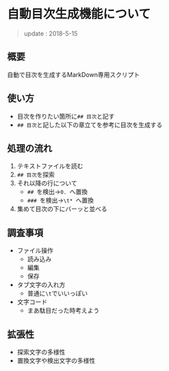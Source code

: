 # 自動目次生成機能について

> update : 2018-5-15

## 概要
自動で目次を生成するMarkDown専用スクリプト


## 使い方
* 目次を作りたい箇所に`## 目次`と記す
* `## 目次`と記した以下の章立てを参考に目次を生成する


## 処理の流れ
1. テキストファイルを読む
2. `## 目次`を探索
3. それ以降の行について
	* `## `を検出→`0. `へ置換
	* `### `を検出→`\t* `へ置換
4. 集めて目次の下にバーッと並べる


## 調査事項
* ファイル操作
	* 読み込み
	* 編集
	* 保存
* タブ文字の入れ方
	* 普通に`\t`でいいっぽい
* 文字コード
	* まあ駄目だった時考えよう

## 拡張性
* 探索文字の多様性
* 置換文字や検出文字の多様性